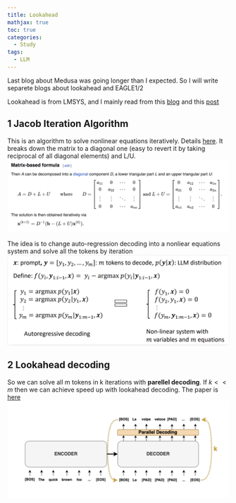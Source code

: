 ```yaml
---
title: Lookahead
mathjax: true
toc: true
categories:
  - Study
tags:
  - LLM
---
```


Last blog about Medusa was going longer than I expected. So I will write separete blogs about lookahead and EAGLE1/2

Lookahead is from LMSYS, and I mainly read from this [blog](https://lmsys.org/blog/2023-11-21-lookahead-decoding/) and this [post](https://zhuanlan.zhihu.com/p/675406771)

## 1 Jacob Iteration Algorithm
This is an algorithm to solve nonlinear equations iteratively. Details [here](https://en.wikipedia.org/wiki/Jacobi_method). It breaks down the matrix to a diagonal one (easy to revert it by taking reciprocal of all diagonal elements) and L/U.
![Alt text](/assets/images/2024/24-10-24-Lookahead_files/jacobmatrix.png)

The idea is to change auto-regression decoding into a nonliear equations system and solve all the tokens by iteration
![Alt text](/assets/images/2024/24-10-24-Lookahead_files/jacobauto.png)

## 2 Lookahead decoding
So we can solve all m tokens in k iterations with **parellel decoding**. If $k<<m$ then we can achieve speed up with lookahead decoding. The paper is [here](https://arxiv.org/pdf/2305.10427)
![Alt text](/assets/images/2024/24-10-24-Lookahead_files/decodep.png)